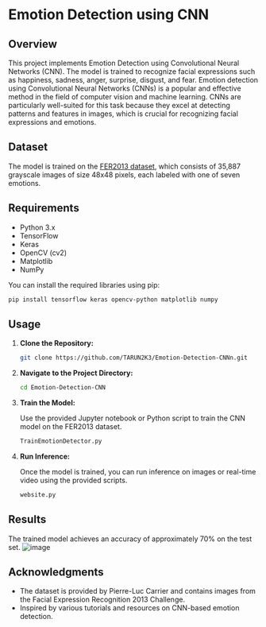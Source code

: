 # Emotion Detection using CNN

## Overview

This project implements Emotion Detection using Convolutional Neural Networks (CNN). The model is trained to recognize facial expressions such as happiness, sadness, anger, surprise, disgust, and fear. Emotion detection using Convolutional Neural Networks (CNNs) is a popular and effective method in the field of computer vision and machine learning. CNNs are particularly well-suited for this task because they excel at detecting patterns and features in images, which is crucial for recognizing facial expressions and emotions.

## Dataset

The model is trained on the [FER2013 dataset](https://www.kaggle.com/deadskull7/fer2013), which consists of 35,887 grayscale images of size 48x48 pixels, each labeled with one of seven emotions.

## Requirements

- Python 3.x
- TensorFlow
- Keras
- OpenCV (cv2)
- Matplotlib
- NumPy

You can install the required libraries using pip:

```bash
pip install tensorflow keras opencv-python matplotlib numpy
```

## Usage

1. **Clone the Repository:**

    ```bash
    git clone https://github.com/TARUN2K3/Emotion-Detection-CNNn.git
    ```

2. **Navigate to the Project Directory:**

    ```bash
    cd Emotion-Detection-CNN
    ```

3. **Train the Model:**

    Use the provided Jupyter notebook or Python script to train the CNN model on the FER2013 dataset.

    ```bash
    TrainEmotionDetector.py
    ```

4. **Run Inference:**

    Once the model is trained, you can run inference on images or real-time video using the provided scripts.
    ```bash
    website.py
    ```

## Results

The trained model achieves an accuracy of approximately 70% on the test set.
![image](https://github.com/TARUN2K3/Emotion-Detection-CNN/assets/127468524/0f7102a5-6181-457c-be1b-e2a59067a74f)


## Acknowledgments

- The dataset is provided by Pierre-Luc Carrier and contains images from the Facial Expression Recognition 2013 Challenge.
- Inspired by various tutorials and resources on CNN-based emotion detection.

